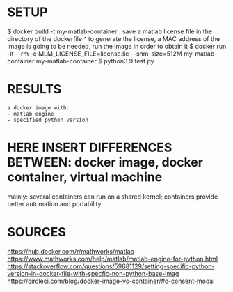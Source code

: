 # SETUP
$ docker build -t my-matlab-container .
save a matlab license file in the directory of the dockerfile
^ to generate the license, a MAC address of the image is going to be needed, run the image in order to obtain it
$ docker run -it --rm -e MLM_LICENSE_FILE=license.lic --shm-size=512M my-matlab-container
my-matlab-container $ python3.9 test.py

# RESULTS
    a docker image with:
    - matlab engine
    - specified python version

# HERE INSERT DIFFERENCES BETWEEN: docker image, docker container, virtual machine
mainly: several containers can run on a shared kernel; containers provide better automation and portability

# SOURCES
https://hub.docker.com/r/mathworks/matlab
https://www.mathworks.com/help/matlab/matlab-engine-for-python.html
https://stackoverflow.com/questions/59681129/setting-specific-python-version-in-docker-file-with-specfic-non-python-base-imag
https://circleci.com/blog/docker-image-vs-container/#c-consent-modal